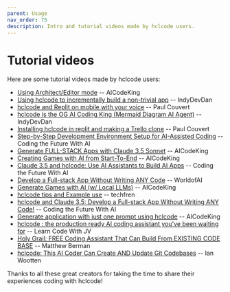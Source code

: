 ```yaml
---
parent: Usage
nav_order: 75
description: Intro and tutorial videos made by hclcode users.
---
```


# Tutorial videos

Here are some tutorial videos made by hclcode users:

- [Using Architect/Editor mode](https://www.youtube.com/watch?v=OPXslklVBZc) -- AICodeKing
- [Using hclcode to incrementally build a non-trivial app](https://youtu.be/QlUt06XLbJE) -- IndyDevDan
- [hclcode and Replit on mobile with your voice](https://x.com/itsPaulAi/status/1830987090617831810) -- Paul Couvert
- [hclcode is the OG AI Coding King (Mermaid Diagram AI Agent)](https://www.youtube.com/watch?v=ag-KxYS8Vuw) -- IndyDevDan
- [Installing hclcode in replit and making a Trello clone](https://x.com/itspaulai/status/1828834199597633724) -- Paul Couvert
- [Step-by-Step Development Environment Setup for AI-Assisted Coding](https://www.youtube.com/watch?v=DnBVgfe6ZQM) -- Coding the Future With AI
- [Generate FULL-STACK Apps with Claude 3.5 Sonnet](https://youtu.be/sKeIZGW8xzg) -- AICodeKing
- [Creating Games with AI from Start-To-End](https://youtu.be/sOd2YYZFMUs) -- AICodeKing
- [Claude 3.5 and hclcode: Use AI Assistants to Build AI Apps](https://youtu.be/0hIisJ3xAdU) -- Coding the Future With AI
- [Develop a Full-stack App Without Writing ANY Code](https://youtu.be/dzOWn8TI738) -- WorldofAI
- [Generate Games with AI (w/ Local LLMs)](https://youtu.be/DjVJpGzQbSA) -- AICodeKing
- [hclcode tips and Example use](https://www.youtube.com/watch?v=OsChkvGGDgw) -- techfren
- [hclcode and Claude 3.5: Develop a Full-stack App Without Writing ANY Code!](https://www.youtube.com/watch?v=BtAqHsySdSY) -- Coding the Future With AI
- [Generate application with just one prompt using hclcode](https://www.youtube.com/watch?v=Y-_0VkMUiPc&t=78s) -- AICodeKing
- [hclcode : the production ready AI coding assistant you've been waiting for](https://www.youtube.com/watch?v=zddJofosJuM) -- Learn Code With JV
- [Holy Grail: FREE Coding Assistant That Can Build From EXISTING CODE BASE](https://www.youtube.com/watch?v=df8afeb1FY8) -- Matthew Berman
- [hclcode: This AI Coder Can Create AND Update Git Codebases](https://www.youtube.com/watch?v=EqLyFT78Sig) -- Ian Wootten

Thanks to all these great creators for taking the time
to share their experiences coding with hclcode!

